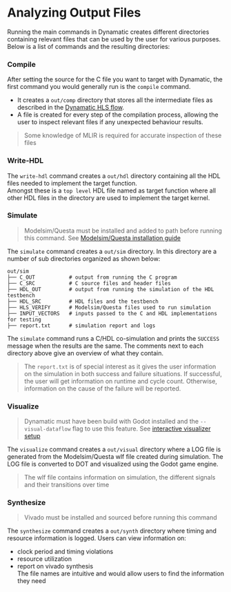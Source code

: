 # Analyzing Output Files
Running the main commands in Dynamatic creates different directories containing relevant files that can be used by the user for various purposes. Below is a list of commands and the resulting directories:

### Compile
After setting the source for the C file you want to target with Dynamatic, the first command you would generally run is the `compile` command.  
- It creates a `out/comp` directory that stores all the intermediate files as described in the [Dynamatic HLS flow](../DeveloperGuide/DynamaticHLSFlow.md).
- A file is created for every step of the compilation process, allowing the user to inspect relevant files if any unexpected behaviour results.
> Some knowledge of MLIR is required for accurate inspection of these files

### Write-HDL
The `write-hdl` command creates a `out/hdl` directory containing all the HDL files needed to implement the target function.  
Amongst these is a `top level` HDL file named as target function where all other HDL files in the directory are used to implement the target kernel.

### Simulate
> Modelsim/Questa must be installed and added to path before running this command. See [Modelsim/Questa installation guide](AdvancedBuild.md#6-modelsimquesta-installation)  

The `simulate` command creates a `out/sim` directory. In this directory are a number of sub directories organized as shown below:
```
out/sim
├── C_OUT           # output from running the C program
├── C_SRC           # C source files and header files
├── HDL_OUT         # output from running the simulation of the HDL testbench
├── HDL_SRC         # HDL files and the testbench
├── HLS_VERIFY      # Modelsim/Questa files used to run simulation
├── INPUT_VECTORS   # inputs passed to the C and HDL implementations for testing
├── report.txt      # simulation report and logs
```
The `simulate` command runs a C/HDL co-simulation and prints the `SUCCESS` message when the results are the same. The comments next to each directory above give an overview of what they contain.  
> The `report.txt` is of special interest as it gives the user information on the simulation in both success and failure situations. If successful, the user will get information on runtime and cycle count. Otherwise, information on the cause of the failure will be reported.  

### Visualize
> Dynamatic must have been build with Godot installed and the `--visual-dataflow` flag to use this feature. See [interactive visualizer setup](AdvancedBuild.md#4-interactive-dataflow-circuit-visualizer)  

The `visualize` command creates a `out/visual` directory where a LOG file is generated from the Modelsim/Questa wlf file created during simulation. The LOG file is converted to DOT and visualized using the Godot game engine.  
> The wlf file contains information on simulation, the different signals and their transitions over time  

### Synthesize
> Vivado must be installed and sourced before running this command  

The `synthesize` command creates a `out/synth` directory where timing and resource information is logged. Users can view information on:
- clock period and timing violations
- resource utilization
- report on vivado synthesis  
The file names are intuitive and would allow users to find the information they need  